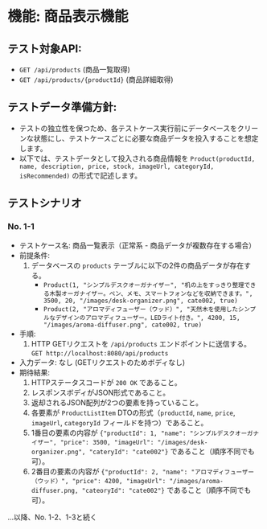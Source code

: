 # 機能: 商品表示機能

## テスト対象API:

- `GET /api/products` (商品一覧取得)
- `GET /api/products/{productId}` (商品詳細取得)

## テストデータ準備方針:

- テストの独立性を保つため、各テストケース実行前にデータベースをクリーンな状態にし、テストケースごとに必要な商品データを投入することを想定します。
- 以下では、テストデータとして投入される商品情報を `Product(productId, name, description, price, stock, imageUrl, categoryId, isRecommended)` の形式で記述します。

## テストシナリオ

### No. 1-1

- テストケース名: 商品一覧表示（正常系 - 商品データが複数存在する場合）
- 前提条件:
  1. データベースの `products` テーブルに以下の2件の商品データが存在する。
     - `Product(1, "シンプルデスクオーガナイザー", "机の上をすっきり整理できる木製オーガナイザー。ペン、メモ、スマートフォンなどを収納できます。", 3500, 20, "/images/desk-organizer.png", cate002, true)`
     - `Product(2, "アロマディフューザー（ウッド）", "天然木を使用したシンプルなデザインのアロマディフューザー。LEDライト付き。", 4200, 15, "/images/aroma-diffuser.png", cate002, true)`
- 手順:
  1. HTTP GETリクエストを `/api/products` エンドポイントに送信する。
     `GET http://localhost:8080/api/products`
- 入力データ: なし (GETリクエストのためボディなし)
- 期待結果:
  1. HTTPステータスコードが `200 OK` であること。
  2. レスポンスボディがJSON形式であること。
  3. 返却されるJSON配列が2つの要素を持っていること。
  4. 各要素が `ProductListItem` DTOの形式（`productId`, `name`, `price`, `imageUrl`, `categoryId` フィールドを持つ）であること。
  5. 1番目の要素の内容が `{"productId": 1, "name": "シンプルデスクオーガナイザー", "price": 3500, "imageUrl": "/images/desk-organizer.png", "cateryId": "cate002"}` であること（順序不同でも可）。
  6. 2番目の要素の内容が `{"productId": 2, "name": "アロマディフューザー（ウッド）", "price": 4200, "imageUrl": "/images/aroma-diffuser.png, "cateoryId": "cate002"}` であること（順序不同でも可）。

...以降、No. 1-2、1-3と続く